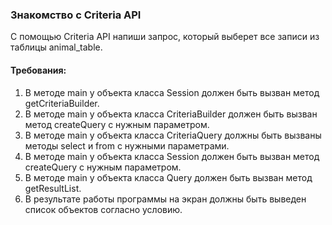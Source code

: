 
### Знакомство с Criteria API

С помощью Criteria API напиши запрос, который выберет все записи из таблицы animal_table.


#### Требования:
1.	В методе main у объекта класса Session должен быть вызван метод getCriteriaBuilder.
2.	В методе main у объекта класса CriteriaBuilder должен быть вызван метод createQuery с нужным параметром.
3.	В методе main у объекта класса CriteriaQuery должны быть вызваны методы select и from с нужными параметрами.
4.	В методе main у объекта класса Session должен быть вызван метод createQuery с нужным параметром.
5.	В методе main у объекта класса Query должен быть вызван метод getResultList.
6.	В результате работы программы на экран должны быть выведен список объектов согласно условию.

